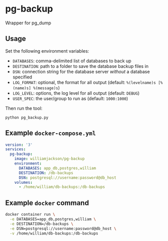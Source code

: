 # pg-backup

Wrapper for pg_dump

## Usage

Set the following environment variables:

*   `DATABASES`: comma-delimited list of databases to back up
*   `DESTINATION`: path to a folder to save the database backup files in
*   `DSN`: connection string for the database server *without* a database specified 
*   `LOG_FORMAT`: optional, the format for all output (default: `%(levelname)s [%(name)s] %(message)s`)
*   `LOG_LEVEL`: options, the log level for all output (default: `DEBUG`)
*   `USER_SPEC`: the user/group to run as (default: `1000:1000`)

Then run the tool:

    python pg_backup.py

## Example `docker-compose.yml`

```yaml
version: '3'
services:
  pg-backup:
    image: williamjackson/pg-backup
    environment:
      DATABASES: app_db,postgres,william
      DESTINATION: /db-backups
      DSN: postgresql://username:password@db_host
    volumes:
      - /home/william/db-backups:/db-backups
```

## Example `docker` command

```bash
docker container run \
  -e DATABASES=app_db,postgres,william \
  -e DESTINATION=/db-backups \
  -e DSN=postgresql://username:password@db_host \
  -v /home/william/db-backups:/db-backups
```
